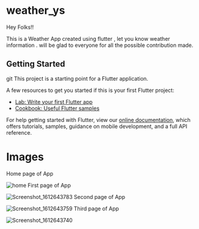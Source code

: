 # weather_ys
Hey Folks!!

This is a Weather App created using flutter , let you know weather information . 
will be glad to everyone for all the possible contribution made. 
## Getting Started
git 
This project is a starting point for a Flutter application.

A few resources to get you started if this is your first Flutter project:

- [Lab: Write your first Flutter app](https://flutter.dev/docs/get-started/codelab)
- [Cookbook: Useful Flutter samples](https://flutter.dev/docs/cookbook)

For help getting started with Flutter, view our
[online documentation](https://flutter.dev/docs), which offers tutorials,
samples, guidance on mobile development, and a full API reference.

# Images
Home page of App

![home](https://user-images.githubusercontent.com/68152307/107129423-5d7cdf00-68eb-11eb-95e9-40b1ed53b47b.png)
First page of App

![Screenshot_1612643783](https://user-images.githubusercontent.com/68152307/107129466-88ffc980-68eb-11eb-8108-3a54b4058e0c.png)
Second page of App

![Screenshot_1612643759](https://user-images.githubusercontent.com/68152307/107129474-961cb880-68eb-11eb-8635-ae6a7d2d2e4c.png)
Third page of App

![Screenshot_1612643740](https://user-images.githubusercontent.com/68152307/107129485-a59c0180-68eb-11eb-8671-58383e9ddb23.png)
